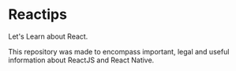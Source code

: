 # Reactips

Let's Learn about React.

This repository was made to encompass important, legal and useful information about ReactJS and React Native.
